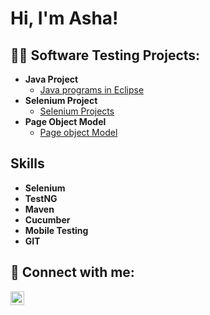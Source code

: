 <h1>Hi, I'm Asha! </h1>

<h2>👨‍💻 Software Testing Projects:</h2>

- <b>Java Project</b>
  - [ Java programs in Eclipse](https://github.com/AshaJyothiD/New)
- <b>Selenium Project</b>
  - [Selenium Projects](https://github.com/AshaJyothiD/Selenium_Practice_session.git) 
- <b>Page Object Model</b>
   - [Page object Model](https://github.com/AshaJyothiD/Page-object-model.git)
  
  

<h2>Skills</h2>

- <b>Selenium</b>
- <b>TestNG</b>
- <b>Maven</b>
- <b>Cucumber</b>
- <b>Mobile Testing</b>
- <b>GIT</b>



<h2> 🤳 Connect with me:</h2>



[<img align="left" alt="JoshMadakor | LinkedIn" width="22px" src="https://cdn.jsdelivr.net/npm/simple-icons@v3/icons/linkedin.svg" />][linkedin]





[linkedin]: https://www.linkedin.com/in/asha-diviti-3b247426a/

<!--
**joshmadakor1/joshmadakor1** is a ✨ _special_ ✨ repository because its `README.md` (this file) appears on your GitHub profile.

Here are some ideas to get you started:

- 🔭 I’m currently working on ...
- 🌱 I’m currently learning ...
- 👯 I’m looking to collaborate on ...
- 🤔 I’m looking for help with ...
- 💬 Ask me about ...
- 📫 How to reach me: ...
- 😄 Pronouns: ...
- ⚡ Fun fact: ...
-->
